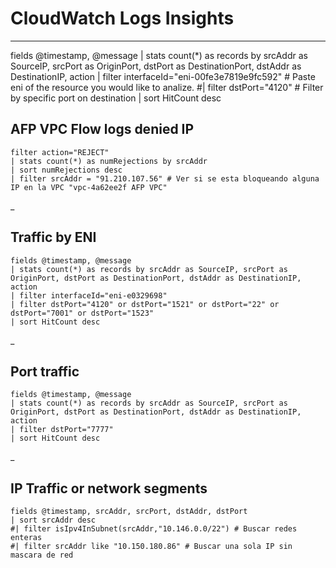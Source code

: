 # CloudWatch Logs Insights

___

fields @timestamp, @message
| stats count(*) as records by srcAddr as SourceIP, srcPort as OriginPort, dstPort as DestinationPort, dstAddr as DestinationIP, action
| filter interfaceId="eni-00fe3e7819e9fc592" # Paste eni of the resource you would like to analize.
#| filter dstPort="4120" # Filter by specific port on destination
| sort HitCount desc

## AFP VPC Flow logs denied IP

    filter action="REJECT"
    | stats count(*) as numRejections by srcAddr
    | sort numRejections desc
    | filter srcAddr = "91.210.107.56" # Ver si se esta bloqueando alguna IP en la VPC "vpc-4a62ee2f AFP VPC"
_

## Traffic by ENI

    fields @timestamp, @message
    | stats count(*) as records by srcAddr as SourceIP, srcPort as OriginPort, dstPort as DestinationPort, dstAddr as DestinationIP, action
    | filter interfaceId="eni-e0329698"
    | filter dstPort="4120" or dstPort="1521" or dstPort="22" or dstPort="7001" or dstPort="1523"
    | sort HitCount desc
_

## Port traffic

    fields @timestamp, @message
    | stats count(*) as records by srcAddr as SourceIP, srcPort as OriginPort, dstPort as DestinationPort, dstAddr as DestinationIP, action
    | filter dstPort="7777"
    | sort HitCount desc

 _

## IP Traffic or network segments

    fields @timestamp, srcAddr, srcPort, dstAddr, dstPort
    | sort srcAddr desc
    #| filter isIpv4InSubnet(srcAddr,"10.146.0.0/22") # Buscar redes enteras
    #| filter srcAddr like "10.150.180.86" # Buscar una sola IP sin mascara de red
